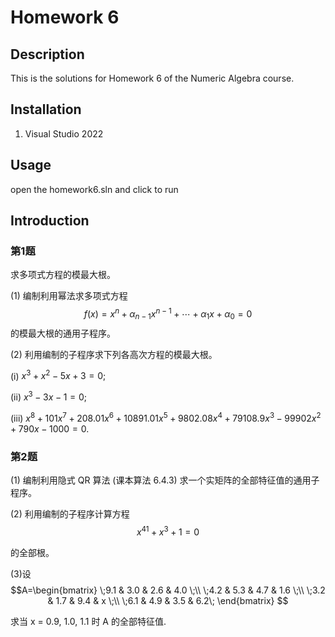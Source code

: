 # Homework 6

## Description
This is the solutions for Homework 6 of the Numeric Algebra course.

## Installation
1. Visual Studio 2022

## Usage
open the homework6.sln and click to run

## Introduction
### 第1题
求多项式方程的模最大根。

(1) 编制利用幂法求多项式方程 
$$f(x) = x^n + \alpha_{n-1}x^{n-1} +\cdots+ \alpha_1 x + \alpha_0 = 0 $$
的模最大根的通用子程序。

(2) 利用编制的子程序求下列各高次方程的模最大根。

(i) $x^3 + x^2 - 5x + 3 = 0;$

(ii) $x^3 - 3x - 1 = 0;$

(iii) $x^8 + 101x^7 + 208.01x^6 + 10891.01x^5 + 9802.08x^4 + 79108.9x^3-99902x^2 + 790x-1000 = 0.$


### 第2题
(1) 编制利用隐式 QR 算法 (课本算法 6.4.3) 求一个实矩阵的全部特征值的通用子程序。

(2) 利用编制的子程序计算方程 
$$x^{41} + x^3 + 1 = 0 $$

的全部根。

(3)设
$$A=\begin{bmatrix}
    \;9.1 & 3.0 & 2.6 & 4.0 \;\\
    \;4.2 & 5.3 & 4.7 & 1.6 \;\\
    \;3.2 & 1.7 & 9.4 & x \;\\
    \;6.1 & 4.9 & 3.5 & 6.2\; 
    \end{bmatrix}
$$

求当 x = 0.9, 1.0, 1.1 时 A 的全部特征值.